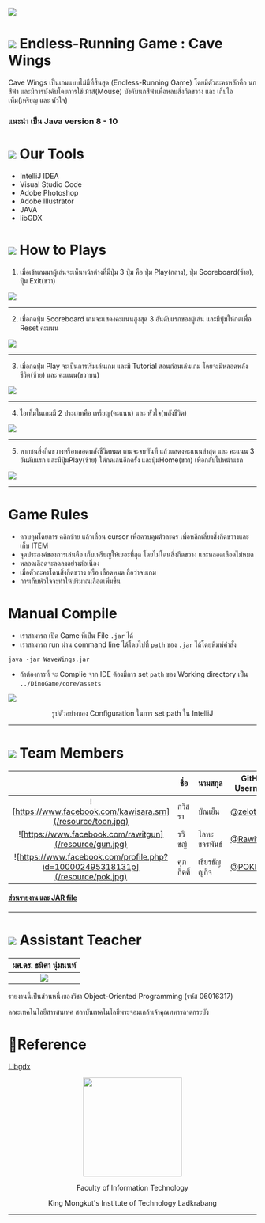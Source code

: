 ![](/resource/readme-intro.gif)
# ![](/resource/flag-3.png)  Endless-Running Game : Cave Wings
Cave Wings เป็นเกมแบบไม่มีที่สิ้นสุด (Endless-Running Game) โดยมีตัวละครหลักคือ นกสีฟ้า และมีการบังคับโดยการใช้เม้าส์(Mouse) บังคับนกสีฟ้าเพื่อหลบสิ่งกีดขวาง และ เก็บไอเท็ม(เหรียญ และ หัวใจ)

### แนะนำ เป็น Java version 8 - 10


# ![](/resource/settings.png) Our Tools

* IntelliJ IDEA
* Visual Studio Code
* Adobe Photoshop
* Adobe Illustrator
* JAVA
* libGDX


# ![](/resource/idea.png) How to Plays

1. เมื่อเข้าเกมมาผู้เล่นจะเห็นหน้าต่างที่มีปุ่ม 3 ปุ่ม คือ ปุ่ม Play(กลาง), ปุ่ม Scoreboard(ซ้าย), ปุ่ม Exit(ขวา)

![](/resource/screenshot-1.gif) 

---

2. เมื่อกดปุ่ม Scoreboard เกมจะแสดงคะแนนสูงสุด 3 อันดับแรกของผู้เล่น และมีปุ่มให้กดเพื่อ Reset คะแนน

![](/resource/screenshot-2.gif) 

---

3. เมื่อกดปุ่ม Play จะเป็นการเริ่มเล่นเกม และมี Tutorial สอนก่อนเล่นเกม โดยจะมีหลอดพลังชีวิต(ซ้าย) และ คะแนน(ขวาบน)

![](/resource/screenshot-3.gif) 

---

4. ไอเท็มในเกมมี 2 ประเภทคือ เหรียญ(คะแนน) และ หัวใจ(พลังชีวิต)

![](/resource/screenshot-4.gif) 

---

5. หากชนสิ่งกีดขวางหรือหลอดพลังชีวิตหมด เกมจะจบทันที แล้วแสดงคะแนนล่าสุด และ คะแนน 3 อันดับแรก และมีปุ่มPlay(ซ้าย) ให้กดเล่นอีกครั้ง และปุ่มHome(ขวา) เพื่อกลับไปหน้าแรก

![](/resource/screenshot-5.gif) 

---

# Game Rules

- ควบคุมโดยการ คลิกซ้าย แล้วเลื่อน cursor เพื่อควบคุมตัวละคร เพื่อหลีกเลี่ยงสิ่งกีดขวางและเก็บ ITEM
- จุดประสงค์ของการเล่นคือ เก็บเหรียญให้เยอะที่สุด โดยไม่โดนสิ่งกีดขวาง และหลอดเลือดไม่หมด
- หลอดเลือดจะลดลงอย่างต่อเนื่อง
- เมื่อตัวละครโดนสิ่งกีดขวาง หรือ เลือดหมด ถือว่าจบเกม
- การเก็บหัวใจจะทำให้ปริมาณเลือดเพิ่มขึ้น

# Manual Compile
- เราสามารถ เปิด Game ที่เป็น File `.jar` ได้ 
- เราสามารถ run ผ่าน command line ได้โดยไปที่ `path` ของ `.jar` ได้โดยพิมพ์คำสั่ง

```
java -jar WaveWings.jar
```

- ถ้าต้องการที่ จะ Complie จาก IDE ต้องมีการ set `path` ของ Working directory เป็น `../DinoGame/core/assets`

<img src="resource/path.png">
<p align = "center"> รูปตัวอย่างของ Configuration ในการ set path ใน IntelliJ</p>

___

# ![](/resource/users-1.png) Team Members
|  |ชื่อ|นามสกุล|GitHub Username|รหัสนักศึกษา|
|:-:|--|------|---------------|---------|
|![https://www.facebook.com/kawisara.srn](/resource/toon.jpg)|กวิสรา|บัณเย็น|[@zelotype](https://github.com/zelotype)|60070002|
|![https://www.facebook.com/rawitgun](/resource/gun.jpg)|รวิชญ์|โลหะขจรพันธ์|[@RawitSHIE](https://github.com/RawitSHIEK)|60070081|
|![https://www.facebook.com/profile.php?id=100002495318131p](/resource/pok.jpg)|ศุภกิตติ์|เธียรธัญญกิจ|[@POKINBKK](https://github.com/POKINBKK)|60070098|

#### [ส่วนรายงาน และ JAR file](https://github.com/oop-it-kmitl-61/DinoGame/tree/master/Report%20and%20JAR)


---

# ![](/resource/star-1.png) Assistant Teacher
|ผศ.ดร. ธนิศา นุ่มนนท์|
|:-:|
|![](/resource/Thanisa.png)|

รายงานนี้เป็นส่วนหนึ่งของวิชา Object-Oriented Programming (รหัส 06016317)

คณะเทคโนโลยีสารสนเทศ สถาบันเทคโนโลยีพระจอมเกล้าเจ้าคุณทหารลาดกระบัง


# 🔗Reference

[Libgdx](https://libgdx.badlogicgames.com/)



<p align="center">
<img src="resource/it.jpg" width="200">
</p>
<p align="center">Faculty of Information Technology</p>
<p align="center">King Mongkut's Institute of Technology Ladkrabang</p>

---